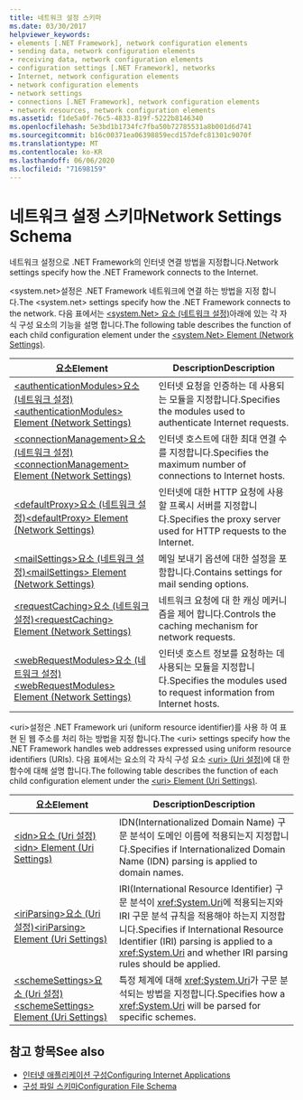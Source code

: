 ```yaml
---
title: 네트워크 설정 스키마
ms.date: 03/30/2017
helpviewer_keywords:
- elements [.NET Framework], network configuration elements
- sending data, network configuration elements
- receiving data, network configuration elements
- configuration settings [.NET Framework], networks
- Internet, network configuration elements
- network configuration elements
- network settings
- connections [.NET Framework], network configuration elements
- network resources, network configuration elements
ms.assetid: f1de5a0f-76c5-4833-819f-5222b8146340
ms.openlocfilehash: 5e3bd1b1734fc7fba50b72785531a8b001d6d741
ms.sourcegitcommit: b16c00371ea06398859ecd157defc81301c9070f
ms.translationtype: MT
ms.contentlocale: ko-KR
ms.lasthandoff: 06/06/2020
ms.locfileid: "71698159"
---
```

# <a name="network-settings-schema"></a><span data-ttu-id="3745a-102">네트워크 설정 스키마</span><span class="sxs-lookup"><span data-stu-id="3745a-102">Network Settings Schema</span></span>
<span data-ttu-id="3745a-103">네트워크 설정으로 .NET Framework의 인터넷 연결 방법을 지정합니다.</span><span class="sxs-lookup"><span data-stu-id="3745a-103">Network settings specify how the .NET Framework connects to the Internet.</span></span>

<span data-ttu-id="3745a-104">\<system.net>설정은 .NET Framework 네트워크에 연결 하는 방법을 지정 합니다.</span><span class="sxs-lookup"><span data-stu-id="3745a-104">The \<system.net> settings specify how the .NET Framework connects to the network.</span></span> <span data-ttu-id="3745a-105">다음 표에서는 [ \<system.Net> 요소 (네트워크 설정)](system-net-element-network-settings.md)아래에 있는 각 자식 구성 요소의 기능을 설명 합니다.</span><span class="sxs-lookup"><span data-stu-id="3745a-105">The following table describes the function of each child configuration element under the [\<system.Net> Element (Network Settings)](system-net-element-network-settings.md).</span></span>  
  
|<span data-ttu-id="3745a-106">요소</span><span class="sxs-lookup"><span data-stu-id="3745a-106">Element</span></span>|<span data-ttu-id="3745a-107">Description</span><span class="sxs-lookup"><span data-stu-id="3745a-107">Description</span></span>|  
|-------------|-----------------|  
|[<span data-ttu-id="3745a-108">\<authenticationModules>요소 (네트워크 설정)</span><span class="sxs-lookup"><span data-stu-id="3745a-108">\<authenticationModules> Element (Network Settings)</span></span>](authenticationmodules-element-network-settings.md)|<span data-ttu-id="3745a-109">인터넷 요청을 인증하는 데 사용되는 모듈을 지정합니다.</span><span class="sxs-lookup"><span data-stu-id="3745a-109">Specifies the modules used to authenticate Internet requests.</span></span>|  
|[<span data-ttu-id="3745a-110">\<connectionManagement>요소 (네트워크 설정)</span><span class="sxs-lookup"><span data-stu-id="3745a-110">\<connectionManagement> Element (Network Settings)</span></span>](connectionmanagement-element-network-settings.md)|<span data-ttu-id="3745a-111">인터넷 호스트에 대한 최대 연결 수를 지정합니다.</span><span class="sxs-lookup"><span data-stu-id="3745a-111">Specifies the maximum number of connections to Internet hosts.</span></span>|  
|[<span data-ttu-id="3745a-112">\<defaultProxy>요소 (네트워크 설정)</span><span class="sxs-lookup"><span data-stu-id="3745a-112">\<defaultProxy> Element (Network Settings)</span></span>](defaultproxy-element-network-settings.md)|<span data-ttu-id="3745a-113">인터넷에 대한 HTTP 요청에 사용할 프록시 서버를 지정합니다.</span><span class="sxs-lookup"><span data-stu-id="3745a-113">Specifies the proxy server used for HTTP requests to the Internet.</span></span>|  
|[<span data-ttu-id="3745a-114">\<mailSettings>요소 (네트워크 설정)</span><span class="sxs-lookup"><span data-stu-id="3745a-114">\<mailSettings> Element (Network Settings)</span></span>](mailsettings-element-network-settings.md)|<span data-ttu-id="3745a-115">메일 보내기 옵션에 대한 설정을 포함합니다.</span><span class="sxs-lookup"><span data-stu-id="3745a-115">Contains settings for mail sending options.</span></span>|  
|[<span data-ttu-id="3745a-116">\<requestCaching>요소 (네트워크 설정)</span><span class="sxs-lookup"><span data-stu-id="3745a-116">\<requestCaching> Element (Network Settings)</span></span>](requestcaching-element-network-settings.md)|<span data-ttu-id="3745a-117">네트워크 요청에 대 한 캐싱 메커니즘을 제어 합니다.</span><span class="sxs-lookup"><span data-stu-id="3745a-117">Controls the caching mechanism for network requests.</span></span>|  
|[<span data-ttu-id="3745a-118">\<webRequestModules>요소 (네트워크 설정)</span><span class="sxs-lookup"><span data-stu-id="3745a-118">\<webRequestModules> Element (Network Settings)</span></span>](webrequestmodules-element-network-settings.md)|<span data-ttu-id="3745a-119">인터넷 호스트 정보를 요청하는 데 사용되는 모듈을 지정합니다.</span><span class="sxs-lookup"><span data-stu-id="3745a-119">Specifies the modules used to request information from Internet hosts.</span></span>|  
  
<span data-ttu-id="3745a-120">\<uri>설정은 .NET Framework uri (uniform resource identifier)를 사용 하 여 표현 된 웹 주소를 처리 하는 방법을 지정 합니다.</span><span class="sxs-lookup"><span data-stu-id="3745a-120">The \<uri> settings specify how the .NET Framework handles web addresses expressed using uniform resource identifiers (URIs).</span></span> <span data-ttu-id="3745a-121">다음 표에서는 요소의 각 자식 구성 요소 [ \<uri> (Uri 설정)](uri-element-uri-settings.md)에 대 한 함수에 대해 설명 합니다.</span><span class="sxs-lookup"><span data-stu-id="3745a-121">The following table describes the function of each child configuration element under the [\<uri> Element (Uri Settings)](uri-element-uri-settings.md).</span></span>  
  
|<span data-ttu-id="3745a-122">요소</span><span class="sxs-lookup"><span data-stu-id="3745a-122">Element</span></span>|<span data-ttu-id="3745a-123">Description</span><span class="sxs-lookup"><span data-stu-id="3745a-123">Description</span></span>|  
|-------------|-----------------|  
|[<span data-ttu-id="3745a-124">\<idn>요소 (Uri 설정)</span><span class="sxs-lookup"><span data-stu-id="3745a-124">\<idn> Element (Uri Settings)</span></span>](idn-element-uri-settings.md)|<span data-ttu-id="3745a-125">IDN(Internationalized Domain Name) 구문 분석이 도메인 이름에 적용되는지 지정합니다.</span><span class="sxs-lookup"><span data-stu-id="3745a-125">Specifies if Internationalized Domain Name (IDN) parsing is applied to domain names.</span></span>|  
|[<span data-ttu-id="3745a-126">\<iriParsing>요소 (Uri 설정)</span><span class="sxs-lookup"><span data-stu-id="3745a-126">\<iriParsing> Element (Uri Settings)</span></span>](iriparsing-element-uri-settings.md)|<span data-ttu-id="3745a-127">IRI(International Resource Identifier) 구문 분석이 <xref:System.Uri>에 적용되는지와 IRI 구문 분석 규칙을 적용해야 하는지 지정합니다.</span><span class="sxs-lookup"><span data-stu-id="3745a-127">Specifies if International Resource Identifier (IRI) parsing is applied to a <xref:System.Uri> and whether IRI parsing rules should be applied.</span></span>|  
|[<span data-ttu-id="3745a-128">\<schemeSettings>요소 (Uri 설정)</span><span class="sxs-lookup"><span data-stu-id="3745a-128">\<schemeSettings> Element (Uri Settings)</span></span>](schemesettings-element-uri-settings.md)|<span data-ttu-id="3745a-129">특정 체계에 대해 <xref:System.Uri>가 구문 분석되는 방법을 지정합니다.</span><span class="sxs-lookup"><span data-stu-id="3745a-129">Specifies how a <xref:System.Uri> will be parsed for specific schemes.</span></span>|  
  
## <a name="see-also"></a><span data-ttu-id="3745a-130">참고 항목</span><span class="sxs-lookup"><span data-stu-id="3745a-130">See also</span></span>

- [<span data-ttu-id="3745a-131">인터넷 애플리케이션 구성</span><span class="sxs-lookup"><span data-stu-id="3745a-131">Configuring Internet Applications</span></span>](../../../network-programming/configuring-internet-applications.md)
- [<span data-ttu-id="3745a-132">구성 파일 스키마</span><span class="sxs-lookup"><span data-stu-id="3745a-132">Configuration File Schema</span></span>](../index.md)
